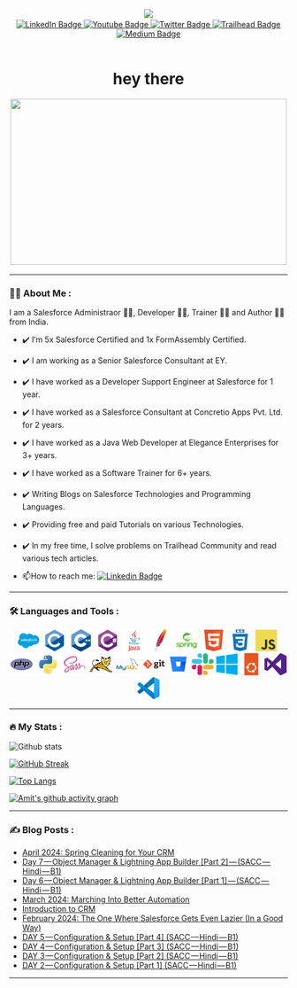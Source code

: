 <div id="header" align="center"> 
  <img src="https://media.giphy.com/media/PgLLtnqHts1woXeKpy/giphy.gif" width="200"/>
  <div id="badges">
    <a href="https://www.linkedin.com/in/amitniitmca/" target="_blank">
      <img src="https://img.shields.io/badge/LinkedIn-blue?style=for-the-badge&logo=linkedin&logoColor=white" alt="LinkedIn Badge"/>
    </a>
    <a href="https://www.youtube.com/c/programmingperception" target="_blank">
      <img src="https://img.shields.io/badge/YouTube-red?style=for-the-badge&logo=youtube&logoColor=white" alt="Youtube Badge"/>
    </a>
    <a href="https://twitter.com/amitniitmca" target="_blank">
      <img src="https://img.shields.io/badge/Twitter-blue?style=for-the-badge&logo=twitter&logoColor=white" alt="Twitter Badge"/>
    </a>
    <a href="https://trailblazer.me/id/amitniitmca" target="_blank">
      <img src="https://img.shields.io/badge/Trailhead-cyan?style=for-the-badge&logo=Trailhead" alt="Trailhead Badge"/>
    </a>
    <a href="https://medium.com/@amitpropertutorials" target="_blank">
      <img src="https://img.shields.io/badge/Medium-white?style=for-the-badge&logo=medium&logoColor=black" alt="Medium Badge"/>
    </a>
    <br />
    <img src="https://komarev.com/ghpvc/?username=amitniitmca&style=flat-square&color=blue" alt=""/>
  </div>
  <h1> 
    hey there
  </h1>
</div>
<div align="center">
  <img src="https://media.giphy.com/media/TilmLMmWrRYYHjLfub/giphy.gif" width="500" height="300"/>
</div>

---

### :man_technologist: About Me :

I am a Salesforce Administraor :office_worker:, Developer :technologist:, Trainer :man_teacher: and Author :man_artist: from India.

- :heavy_check_mark: I’m 5x Salesforce Certified and 1x FormAssembly Certified.

- :heavy_check_mark: I am working as a Senior Salesforce Consultant at EY.

- :heavy_check_mark: I have worked as a Developer Support Engineer at Salesforce for 1 year.

- :heavy_check_mark: I have worked as a Salesforce Consultant at Concretio Apps Pvt. Ltd. for 2 years.

- :heavy_check_mark: I have worked as a Java Web Developer at Elegance Enterprises for 3+ years.

- :heavy_check_mark: I have worked as a Software Trainer for 6+ years. 

- :heavy_check_mark: Writing Blogs on Salesforce Technologies and Programming Languages.

- :heavy_check_mark: Providing free and paid Tutorials on various Technologies.

- :heavy_check_mark: In my free time, I solve problems on Trailhead Community and read various tech articles.

- :mailbox:How to reach me: [![Linkedin Badge](https://img.shields.io/badge/linkedin-blue?style=flat&logo=Linkedin&logoColor=white)](https://www.linkedin.com/in/amitniitmca/)

---

### :hammer_and_wrench: Languages and Tools :
<div align="center">
  <img src="https://github.com/devicons/devicon/blob/master/icons/salesforce/salesforce-original.svg" title="Salesforce" alt="Salesforce" width="40" height="40"/>&nbsp;
  <img src="https://github.com/devicons/devicon/blob/master/icons/c/c-original.svg" title="C" alt="C" width="40" height="40"/>&nbsp;
  <img src="https://github.com/devicons/devicon/blob/master/icons/cplusplus/cplusplus-original.svg" title="Cplusplus" alt="Cplusplus" width="40" height="40"/>&nbsp;
  <img src="https://github.com/devicons/devicon/blob/master/icons/csharp/csharp-original.svg" title="CSharp" alt="CSharp" width="40" height="40"/>&nbsp;
  <img src="https://github.com/devicons/devicon/blob/master/icons/java/java-original-wordmark.svg" title="Java" alt="Java" width="40" height="40"/>&nbsp;
  <img src="https://github.com/devicons/devicon/blob/master/icons/apache/apache-original.svg" title="Apache" alt="Apache" width="40" height="40"/>&nbsp;
  <img src="https://github.com/devicons/devicon/blob/master/icons/spring/spring-original-wordmark.svg" title="Spring" alt="Spring" width="40" height="40"/>&nbsp;
  <img src="https://github.com/devicons/devicon/blob/master/icons/html5/html5-original.svg" title="HTML5" alt="HTML" width="40" height="40"/>&nbsp;
  <img src="https://github.com/devicons/devicon/blob/master/icons/css3/css3-plain-wordmark.svg"  title="CSS3" alt="CSS" width="40" height="40"/>&nbsp;
  <img src="https://github.com/devicons/devicon/blob/master/icons/javascript/javascript-original.svg" title="JavaScript" alt="JavaScript" width="40" height="40"/>&nbsp;
  <img src="https://github.com/devicons/devicon/blob/master/icons/php/php-original.svg" title="PHP" alt="PHP" width="40" height="40"/>&nbsp;
  <img src="https://github.com/devicons/devicon/blob/master/icons/python/python-original.svg" title="Python" alt="Python" width="40" height="40"/>&nbsp;
  <img src="https://github.com/devicons/devicon/blob/master/icons/sass/sass-original.svg" title="SaaS" alt="SaaS" width="40" height="40"/>&nbsp;
  <img src="https://github.com/devicons/devicon/blob/master/icons/tomcat/tomcat-original.svg" title="Tomcat" alt="Tomcat" width="40" height="40"/>&nbsp;
  <img src="https://github.com/devicons/devicon/blob/master/icons/mysql/mysql-original-wordmark.svg" title="MySQL"  alt="MySQL" width="40" height="40"/>&nbsp;
  <img src="https://github.com/devicons/devicon/blob/master/icons/git/git-original-wordmark.svg" title="Git" alt="Git" width="40" height="40"/>
  <img src="https://github.com/devicons/devicon/blob/master/icons/bitbucket/bitbucket-original.svg" title="BitBucket" alt="BitBucket" width="40" height="40"/>
  <img src="https://github.com/devicons/devicon/blob/master/icons/slack/slack-original.svg" title="Slack" alt="Slack" width="40" height="40"/>
  <img src="https://github.com/devicons/devicon/blob/master/icons/windows8/windows8-original.svg" title="Windows" alt="Windows" width="40" height="40"/>
  <img src="https://github.com/devicons/devicon/blob/master/icons/ubuntu/ubuntu-plain.svg" title="Ubuntu" alt="Ubuntu" width="40" height="40"/>	
  <img src="https://github.com/devicons/devicon/blob/master/icons/visualstudio/visualstudio-plain.svg" title="VSStudio"	alt="VSStudio" width="40" height="40"/>
  <img src="https://github.com/devicons/devicon/blob/master/icons/vscode/vscode-original.svg" title="VSCODE" alt="VSCODE" width="40" height="40"/>
</div>

---

### :fire: My Stats :

![Github stats](https://github-readme-stats.vercel.app/api?username=amitniitmca&theme=vision-friendly-dark) 

[![GitHub Streak](http://github-readme-streak-stats.herokuapp.com?user=amitniitmca&theme=dark&background=000000)](https://git.io/streak-stats)

[![Top Langs](https://github-readme-stats.vercel.app/api/top-langs/?username=amitniitmca&layout=compact&theme=vision-friendly-dark)](https://github.com/amitniitmca/github-readme-stats)

[![Amit's github activity graph](https://activity-graph.herokuapp.com/graph?username=amitniitmca&theme=react-dark)](https://github.com/amitniitmca/github-readme-activity-graph)

---

### :writing_hand: Blog Posts :

<!-- BLOG-POST-LIST:START -->
- [April 2024: Spring Cleaning for Your CRM](https://amitpropertutorials.medium.com/april-2024-spring-cleaning-for-your-crm-9259347ac3e0?source=rss-b88a5d7aa954------2)
- [Day 7 — Object Manager &amp; Lightning App Builder [Part 2] — &lpar;SACC — Hindi — B1&rpar;](https://amitpropertutorials.medium.com/day-7-object-manager-lightning-app-builder-part-2-sacc-hindi-b1-0c7de023aca2?source=rss-b88a5d7aa954------2)
- [Day 6 — Object Manager &amp; Lightning App Builder [Part 1] — &lpar;SACC — Hindi — B1&rpar;](https://amitpropertutorials.medium.com/day-6-object-manager-lightning-app-builder-part-1-sacc-hindi-b1-01e92b1840ff?source=rss-b88a5d7aa954------2)
- [March 2024: Marching Into Better Automation](https://amitpropertutorials.medium.com/march-2024-marching-into-better-automation-c415354d58ad?source=rss-b88a5d7aa954------2)
- [Introduction to CRM](https://amitpropertutorials.medium.com/introduction-to-crm-cad558d81c4c?source=rss-b88a5d7aa954------2)
- [February 2024: The One Where Salesforce Gets Even Lazier &lpar;In a Good Way&rpar;](https://amitpropertutorials.medium.com/february-2024-the-one-where-salesforce-gets-even-lazier-in-a-good-way-1ab914379b3f?source=rss-b88a5d7aa954------2)
- [DAY 5 — Configuration &amp; Setup [Part 4] &lpar;SACC — Hindi — B1&rpar;](https://amitpropertutorials.medium.com/day-5-configuration-setup-part-4-sacc-hindi-b1-790f57dce933?source=rss-b88a5d7aa954------2)
- [DAY 4 — Configuration &amp; Setup [Part 3] &lpar;SACC — Hindi — B1&rpar;](https://amitpropertutorials.medium.com/day-4-configuration-setup-part-3-sacc-hindi-b1-9df6a19c8b65?source=rss-b88a5d7aa954------2)
- [DAY 3 — Configuration &amp; Setup [Part 2] &lpar;SACC — Hindi — B1&rpar;](https://amitpropertutorials.medium.com/day-3-configuration-setup-part-2-sacc-hindi-b1-7c49637c6b47?source=rss-b88a5d7aa954------2)
- [DAY 2 — Configuration &amp; Setup [Part 1] &lpar;SACC — Hindi — B1&rpar;](https://amitpropertutorials.medium.com/day-2-configuration-setup-part-1-sacc-hindi-b1-70dcc6768fa0?source=rss-b88a5d7aa954------2)
<!-- BLOG-POST-LIST:END -->

---

